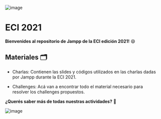 
![image](https://user-images.githubusercontent.com/83473101/126707780-19a9e468-f5b7-4dc2-8719-ff43081fcc5b.png)

# ECI 2021 

**Bienvenides al repositorio de Jampp de la ECI edición 2021!** 😄

## Materiales 🗂

* Charlas:
Contienen las slides y códigos utilizados en las charlas dadas por Jampp durante la ECI 2021.

* Challenges:
Acá van a encontrar todo el material necesario para resolver los challenges propuestos.


**¿Querés saber más de todas nuestras actividades?** 🤔

![image](https://user-images.githubusercontent.com/83473101/126781152-4c69352c-7100-4d92-9cff-77c15a3e1877.png)
